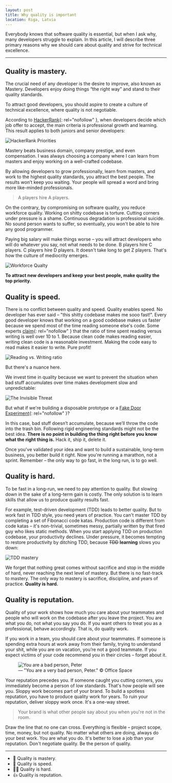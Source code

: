 ```yaml
---
layout: post
title: Why quality is important
location: Riga, Latvia
---
```


Everybody knows that software quality is essential, but when I ask why, many developers struggle to explain. In this article, I will describe three primary reasons why we should care about quality and strive for technical excellence.

---

## Quality is mastery.

The crucial need of any developer is the desire to improve, also known as Mastery. Developers enjoy doing things “the right way” and stand to their quality standards. 

To attract good developers, you should aspire to create a culture of technical excellence, where quality is not negotiable.

<!-- Once the rules of the game are understood and the quality is there, By giving your people a bit of freedom, they will bring and [grow](/2019/04/10/the-best-developers-are-raised-not-hired/) more like-minded people and the great results won't keep you waiting.  -->

According to [HackerRank](https://research.hackerrank.com/developer-skills/2019){: rel="nofollow" }, when developers decide which job offer to accept, the main criteria is professional growth and learning. This result applies to both juniors and senior developers:

![HackerRank Priorities](/images/dev_growth.png)

Mastery beats business domain, company prestige, and even compensation. I was always choosing a company where I can learn from masters and enjoy working on a well-crafted codebase.

By allowing developers to grow professionally, learn from masters, and work to the highest quality standards, you attract the best people. The results won’t keep you waiting. Your people will spread a word and bring more like-minded professionals.

> A players hire A players.

On the contrary, by compromising on software quality, you reduce workforce quality. Working on shitty codebase is torture. Cutting corners under pressure is a shame. Continuous degradation is professional suicide. No sound person wants to suffer, so eventually, you won't be able to hire any good programmer. 

Paying big salary will make things worse – you will attract developers who will do whatever you say, not what needs to be done. B players hire C players. C players hire D players. It doesn't take long to get Z players. That's how the culture of mediocrity emerges. 

![Workforce Qualty](/images/workforce_quality.png)

**To attract new developers and keep your best people, make quality the top priority.**

## Quality is speed.

There is no conflict between quality and speed. Quality enables speed. No developer has ever said – "this shitty codebase makes me sooo fast!". Every good developer knows that working on a good codebase makes us faster because we spend most of the time reading someone else's code. Some experts [claim](https://www.goodreads.com/quotes/835238-indeed-the-ratio-of-time-spent-reading-versus-writing-is){: rel="nofollow" } that the ratio of time spent reading versus writing is well over 10 to 1. Because clean code makes reading easier, writing clean code is a reasonable investment. Making the code easy to read makes it easier to write. Pure profit!

![Reading vs. Writing ratio](/images/reading_vs_writing.png)

But there's a nuance here.

We invest time in quality because we want to prevent the situation when bad stuff accumulates over time makes development slow and unpredictable:

![The Invisible Threat](/images/the_invisible_threat.png)



But what if we're building a disposable prototype or a [Fake Door Experiment](https://uxknowledgebase.com/fake-door-testing-48af0616185a){: rel="nofollow" }?

In this case, bad stuff doesn’t accumulate, because we’ll throw the code into the trash bin. Following rigid engineering standards might not be the best idea. **There is no point in building the thing right before you know what the right thing is.** Hack it, ship it, delete it.

Once you've validated your idea and want to build a sustainable, long-term business, you better build it right. Now you're running a marathon, not a sprint. Remember – the only way to go fast, in the long run, is to go well.

## Quality is hard.

To be fast in a long-run, we need to pay attention to quality. But slowing down in the sake of a long-term gain is costly. The only solution is to learn skills that allow us to produce quality results fast.

For example, test-driven development (TDD) leads to better quality. But to work fast in TDD style, you need years of practice. You can't master TDD by completing a set of Fibonacci code katas. Production code is different from code katas – it's non-trivial, sometimes messy, partially written by that fired guy who likes static methods. When you start applying TDD on production codebase, your productivity declines. Under pressure, it becomes tempting to restore productivity by ditching TDD, because  ~~TDD~~ **learning** slows you down:

![TDD mastery](/images/tdd_mastery.png)

We forget that nothing great comes without sacrifice and stop in the middle of hard, never reaching the next level of mastery. But there is no fast-track to mastery. The only way to mastery is sacrifice, discipline, and years of practice. **Quality is hard.**

## Quality is reputation.

Quality of your work shows how much you care about your teammates and people who will work on the codebase after you leave the project. You are what you do, not what you say you do. If you want others to treat you as a professional, behave accordingly. That is, do quality work.

If you work in a team, you should care about your teammates. If someone is spending extra hours at work away from their family, trying to understand your shit, while you are on vacation, you’re not a good teammate. If you expect victims of your code recommend you in their circles – forget about it.

<figure>
<img src="/images/bad_peter.png" alt="You are a bad person, Peter">
<figcaption>— "You are a very bad person, Peter." © Office Space</figcaption>
</figure>


Your reputation precedes you. If someone caught you cutting corners, you immediately become a person of low standards. That's how people will see you. Sloppy work becomes part of your brand. To build a spotless reputation, you have to produce quality work for years. To ruin your reputation, deliver sloppy work once. It's a one-way street.

> Your brand is what other people say about you when you're not in the room.

Draw the line that no one can cross. Everything is flexible – project scope, time, money, but not quality. No matter what others are doing, always do your best work. You are what you do. It's better to lose a job than your reputation. Don't negotiate quality. Be the person of quality.

---

- 🥇 Quality is mastery.
- 🚀 Quality is speed.
- 🏋️‍♂️ Quality is hard.
- 👍 Quality is reputation.
